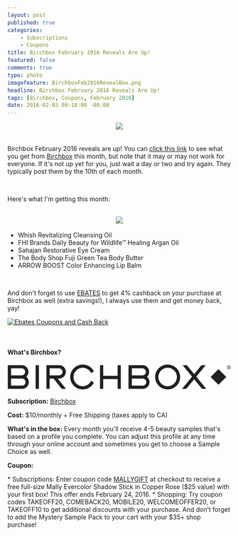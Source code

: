 ```yaml
---
layout: post
published: true
categories: 
    - Subscriptions
    - Coupons
title: Birchbox February 2016 Reveals Are Up!
featured: false
comments: true
type: photo
imagefeature: BirchboxFeb2016RevealBox.png
headline: Birchbox February 2016 Reveals Are Up!
tags: [Birchbox, Coupons, February 2016]
date: 2016-02-03 09:18:00 -08:00
---
```


<center><a href="https://www.birchbox.com/invite/whatsupmailbox" target="_blank">
<img src="/images/BirchboxFeb2016RevealBox.png" border="0" style="border:none;max-width:100%;" />
</a></center>

<br>

<p>Birchbox February 2016 reveals are up! You can <a href="https://www.birchbox.com/me/boxes/women/2016/2" target="_blank">click this link</a> to see what you get from <a href="https://www.birchbox.com/invite/whatsupmailbox" target="_blank">Birchbox</a> this month, but note that it may or may not work for everyone. If it's not up yet for you, just wait a day or two and try again. They typically post them by the 10th of each month.</p>

<br>

<p>Here's what I'm getting this month:</p>

<br>

<center><a href="https://www.birchbox.com/invite/whatsupmailbox" target="_blank">
<img src="/images/BirchboxFeb2016Reveal.png" border="0" style="border:none;max-width:100%;" />
</a></center>

<ul>
<li>Whish Revitalizing Cleansing Oil</li>
<li>FHI Brands Daily Beauty for Wildlife™ Healing Argan Oil</li>
<li>Sahajan Restorative Eye Cream</li>
<li>The Body Shop Fuji Green Tea Body Butter</li>
<li>ARROW BOOST Color Enhancing Lip Balm</li>
</ul>

<br>

<p>And don't forget to use <a href="http://www.ebates.com/rf.do?referrerid=nFbj2DqrCN%2BpB5AWKzmAFQ%3D%3D&eeid=30337" target="_blank">EBATES</a> to get 4% cashback on your purchase at Birchbox as well (extra savings!), I always use them and get money back, yay!</p>

<a href='http://www.ebates.com/rf.do?referrerid=nFbj2DqrCN%2BpB5AWKzmAFQ%3D%3D&eeid=28585' target='_blank' rel='nofollow'><img src='http://www.ebates.com/referral/2012/global_files/images/ebates_logo.png' alt='Ebates Coupons and Cash Back' height='31' width='171' border='0'/></a>

<br>

<H4>What's Birchbox?</H4>

<center><a href="https://www.birchbox.com/invite/whatsupmailbox" target="_blank">
<img src="/images/BirchboxLogo.png" border="0" style="border:none;max-width:100%;" alt="Birchbox!" />
</a></center>

<p><b>Subscription:</b> <a href="https://www.birchbox.com/invite/whatsupmailbox" target="_blank">Birchbox</a></p>
<p><b>Cost:</b> $10/monthly + Free Shipping (taxes apply to CA)</p>
<p><b>What's in the box:</b> Every month you'll receive 4-5 beauty samples that's based on a profile you complete. You can adjust this profile at any time through your online account and sometimes you get to choose a Sample Choice as well.</p>
<p><b>Coupon:</b></p>
* Subscriptions: Enter coupon code <a href="https://www.birchbox.com/invite/whatsupmailbox" target="_blank">MALLYGIFT</a> at checkout to receive a free full-size Mally Evercolor Shadow Stick in Copper Rose ($25 value) with your first box! This offer ends February 24, 2016.
* Shopping: Try coupon codes TAKEOFF20, COMEBACK20, MOBILE20, WELCOMEOFFER20, or TAKEOFF10 to get additional discounts with your purchase. And don’t forget to add the Mystery Sample Pack to your cart with your $35+ shop purchase!
